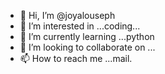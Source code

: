 - 👋 Hi, I’m @joyalouseph
- 👀 I’m interested in ...coding...
- 🌱 I’m currently learning ...python
- 💞️ I’m looking to collaborate on ...
- 📫 How to reach me ...mail.

<!---
joyalouseph/joyalouseph is a ✨ special ✨ repository because its `README.md` (this file) appears on your GitHub profile.
You can click the Preview link to take a look at your changes.
--->
